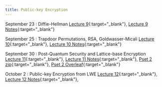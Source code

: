 ```yaml
---
title: Public-key Encryption
---
```



September 23
: Diffie-Hellman
  [Lecture 9](slides/Lecture9.pptx){:target="_blank"}, [Lecture 9 Notes](notes/L9Notes.pdf){:target="_blank"}

September 25
: Trapdoor Permutations, RSA, Goldwasser-Micali
  [Lecture 10](slides/Lecture10.pptx){:target="_blank"}, [Lecture 10 Notes](notes/L10Notes.pdf){:target="_blank"} 

September 30
: Post-Quantum Security and Lattice-base Encryption
  [Lecture 11](slides/Lecture11.pptx){:target="_blank"}, [Lecture 11 Notes](notes/L11Notes.pdf){:target="_blank"}, [Pset 2 zip](psets/CS55500_Pset_2.zip){:target="_blank"}, [Pset 2 Overleaf](https://www.overleaf.com/read/chdqddyxydcb#bd1f96){:target="_blank"} 

October 2
: Public-key Encryption from LWE
  [Lecture 12](slides/Lecture12.pptx){:target="_blank"}, [Lecture 12 Notes](notes/L12Notes.pdf){:target="_blank"},
 
